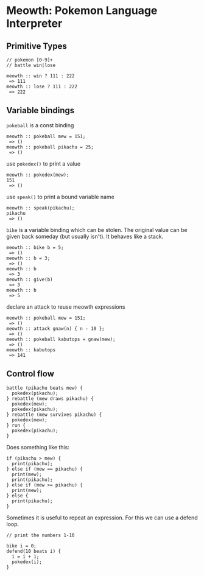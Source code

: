 # Meowth: Pokemon Language Interpreter

## Primitive Types

```
// pokemon [0-9]+
// battle win|lose

meowth :: win ? 111 : 222
 => 111
meowth :: lose ? 111 : 222
 => 222
```


## Variable bindings

`pokeball` is a const binding

```
meowth :: pokeball mew = 151;
 => ()
meowth :: pokeball pikachu = 25;
 => ()
```
use `pokedex()` to print a value

```
meowth :: pokedex(mew);
151
 => ()
```
use `speak()` to print a bound variable name

```
meowth :: speak(pikachu);
pikachu
 => ()
```
`bike` is a variable binding which can be stolen. The original value can be given back someday (but usually isn't). It behaves like a stack.

```
meowth :: bike b = 5;
 => ()
meowth :: b = 3;
 => ()
meowth :: b   
 => 3
meowth :: give(b)
 => 3
meowth :: b
 => 5
```

declare an attack to reuse meowth expressions
```
meowth :: pokeball mew = 151;
 => ()
meowth :: attack gnaw(n) { n - 10 };
 => ()
meowth :: pokeball kabutops = gnaw(mew);
 => ()
meowth :: kabutops    
 => 141
```

## Control flow
```
battle (pikachu beats mew) {
  pokedex(pikachu);
} rebattle (mew draws pikachu) {
  pokedex(mew);
  pokedex(pikachu);
} rebattle (mew survives pikachu) {
  pokedex(mew);
} run {
  pokedex(pikachu);
}
```
Does something like this:
```
if (pikachu > mew) {
  print(pikachu);
} else if (mew == pikachu) {
  print(mew);
  print(pikachu);
} else if (mew >= pikachu) {
  print(mew);
} else {
  print(pikachu);
}
```

Sometimes it is useful to repeat an expression. For this we can use a defend loop.
```
// print the numbers 1-10

bike i = 0;
defend(10 beats i) {
  i = i + 1;
  pokedex(i);
}
```
